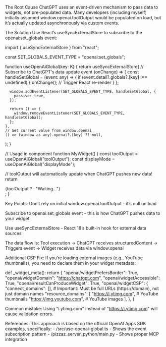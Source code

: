 The Root Cause
ChatGPT uses an event-driven mechanism to pass data to widgets, not pre-populated data. Many developers (including myself) initially assumed window.openai.toolOutput would be populated on load, but it’s actually updated asynchronously via custom events.

The Solution
Use React’s useSyncExternalStore to subscribe to the openai:set_globals event:

import { useSyncExternalStore } from "react";

const SET_GLOBALS_EVENT_TYPE = "openai:set_globals";

function useOpenAiGlobal<K extends keyof OpenAiGlobals>(key: K) {
  return useSyncExternalStore(
    // Subscribe to ChatGPT's data update event
    (onChange) => {
      const handleSetGlobal = (event: any) => {
        if (event.detail?.globals?.[key] !== undefined) {
          onChange(); // Trigger React re-render
        }
      };

      window.addEventListener(SET_GLOBALS_EVENT_TYPE, handleSetGlobal, {
        passive: true,
      });

      return () => {
        window.removeEventListener(SET_GLOBALS_EVENT_TYPE, handleSetGlobal);
      };
    },
    // Get current value from window.openai
    () => (window as any).openai?.[key] ?? null,
  );
}

// Usage in component
function MyWidget() {
  const toolOutput = useOpenAiGlobal("toolOutput");
  const displayMode = useOpenAiGlobal("displayMode");

  // toolOutput will automatically update when ChatGPT pushes new data!
  return <div>{toolOutput ? <DataDisplay data={toolOutput} /> : "Waiting..."}</div>;
}

Key Points:
Don’t rely on initial window.openai.toolOutput - it’s null on load

Subscribe to openai:set_globals event - this is how ChatGPT pushes data to your widget

Use useSyncExternalStore - React 18’s built-in hook for external data sources

The data flow is: Tool execution → ChatGPT receives structuredContent → Triggers event → Widget receives data via window.openai

Additional CSP Fix:
If you’re loading external images (e.g., YouTube thumbnails), you need to declare them in your widget metadata:

def _widget_meta():
    return {
        "openai/widgetPrefersBorder": True,
        "openai/widgetDomain": "https://chatgpt.com",
        "openai/widgetAccessible": True,
        "openai/resultCanProduceWidget": True,
        "openai/widgetCSP": {
            "connect_domains": [],
            # Important: Must be full URLs (https://domain), not just domain names
            "resource_domains": [
                "https://i.ytimg.com",      # YouTube thumbnails
                "https://img.youtube.com",  # YouTube images
            ],
        },
    }

Common mistake: Using "i.ytimg.com" instead of "https://i.ytimg.com" will cause validation errors.

References:
This approach is based on the official OpenAI Apps SDK examples, specifically: - /src/use-openai-global.ts - Shows the event subscription pattern - /pizzaz_server_python/main.py - Shows proper MCP integration
